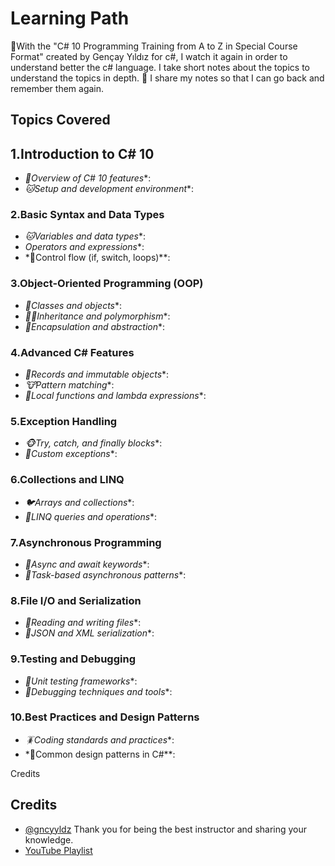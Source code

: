 
# Learning Path

📍With the "C# 10 Programming Training from A to Z in Special Course Format" created by Gençay Yıldız for c#, 
I watch it again in order to understand better the c# language. I take short notes about the topics to understand the topics in depth.
📝 I share my notes so that I can go back and remember them again. 

 ## Topics Covered
## 1.Introduction to C# 10
- *🐶Overview of C# 10 features**:
- *🐱Setup and development environment**:


### 2.Basic Syntax and Data Types
- *🐱Variables and data types**:
- *Operators and expressions**:
- *🦊Control flow (if, switch, loops)**:


### 3.Object-Oriented Programming (OOP)

- *🐼Classes and objects**:
- *🐻‍❄️Inheritance and polymorphism**:
- *🐨Encapsulation and abstraction**:


### 4.Advanced C# Features
- *🦁Records and immutable objects**:
- *🐮Pattern matching**:
- *🐷Local functions and lambda expressions**:


### 5.Exception Handling
- *🐵Try, catch, and finally blocks**:
- *🐔Custom exceptions**:


### 6.Collections and LINQ
- *🐦Arrays and collections**:
- *🐣LINQ queries and operations**:


### 7.Asynchronous Programming
- *🦅Async and await keywords**:
- *🦉Task-based asynchronous patterns**:


### 8.File I/O and Serialization
- *🐝Reading and writing files**:
- *🐛JSON and XML serialization**:
  

### 9.Testing and Debugging
- *🦋Unit testing frameworks**:
- *🐞Debugging techniques and tools**:


### 10.Best Practices and Design Patterns
- *🪳Coding standards and practices**:
- *🦟Common design patterns in C#**:

Credits
## Credits

- [@gncyyldz](https://github.com/gncyyldz) Thank you for being the best instructor and sharing your knowledge.
- [YouTube Playlist](https://www.youtube.com/playlist?list=PLQVXoXFVVtp3e_urGZcMNAHx2Eo4Rm5Xk)

